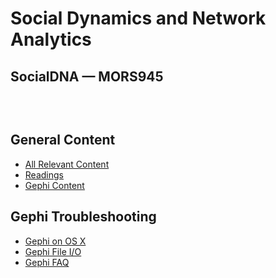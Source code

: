 <!-- 
.. title: index
.. slug: index
.. date: 2015-12-01 16:57:59 UTC-06:00
.. tags: 
.. category: 
.. link: 
.. description: 
.. type: text
-->

<!-- Start the first row -->
<div class="row" style='padding-bottom:30px;'>
<!-- title -->
<div class="col-md-10">
<h1> Social Dynamics and Network Analytics </h1>
<h2> SocialDNA &mdash; MORS945 </h1>
</div>
<!-- image -->
<div class="col-md-2">

</div>
<!-- End the first row -->
</div>

<!-- Start the second row -->
<div class="row" style='padding-bottom:30px;'>
<div class='col-md-6'>
<h2>General Content</h2>
<ul>
<li> <a href='/categories/socialdna.html'>All Relevant Content</a>  </li>
<li> <a href='/categories/socialdna-readings.html'>Readings</a> </li>
<li> <a href='/categories/gephi.html'>Gephi Content</a> </li>
</ul>
</div>
<div class='col-md-6'>
<h2>Gephi Troubleshooting</h2>
<ul>
<li> <a href='/stories/socialdna/gephi-osx.html'>Gephi on OS X</a> </li>
<li> <a href='/stories/socialdna/gephi-io.html'>Gephi File I/O</a> </li>
<li> <a href='/stories/socialdna/gephi-faq.html'>Gephi FAQ</a> </li>
</ul>
</div>
<!-- End the second row -->
</div>
